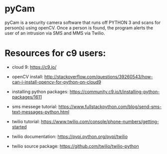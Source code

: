# pyCam
pyCam is a security camera software that runs off PYTHON 3 and scans for person(s) using openCV. Once a person is found, the program alerts the user of an intrusion via SMS and MMS via Twilio.

# Resources for c9 users:

* cloud 9: https://c9.io/

* openCV install: http://stackoverflow.com/questions/39260543/how-can-i-install-opencv-for-python-on-cloud9

* installing python packages: https://community.c9.io/t/installing-python-packages/1611

* sms messege tutorial: https://www.fullstackpython.com/blog/send-sms-text-messages-python.html

* twilio tutorial: https://www.twilio.com/console/phone-numbers/getting-started

* twilio documentation: https://pypi.python.org/pypi/twilio

* twilio source package: https://github.com/twilio/twilio-python
